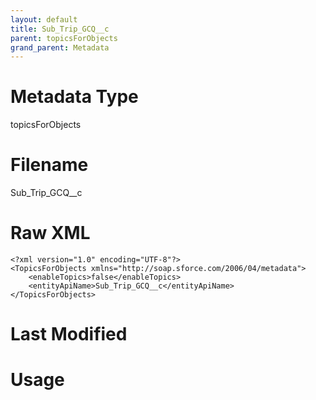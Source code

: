 ```yaml
---
layout: default
title: Sub_Trip_GCQ__c
parent: topicsForObjects
grand_parent: Metadata
---
```

# Metadata Type
topicsForObjects


# Filename 
Sub_Trip_GCQ__c


# Raw XML
```
<?xml version="1.0" encoding="UTF-8"?>
<TopicsForObjects xmlns="http://soap.sforce.com/2006/04/metadata">
    <enableTopics>false</enableTopics>
    <entityApiName>Sub_Trip_GCQ__c</entityApiName>
</TopicsForObjects>
```


# Last Modified


# Usage

